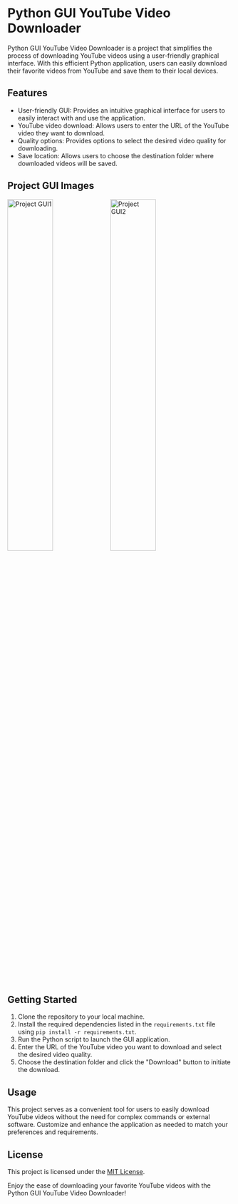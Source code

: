 # Python GUI YouTube Video Downloader

Python GUI YouTube Video Downloader is a project that simplifies the process of downloading YouTube videos using a user-friendly graphical interface. With this efficient Python application, users can easily download their favorite videos from YouTube and save them to their local devices.

## Features

- User-friendly GUI: Provides an intuitive graphical interface for users to easily interact with and use the application.
- YouTube video download: Allows users to enter the URL of the YouTube video they want to download.
- Quality options: Provides options to select the desired video quality for downloading.
- Save location: Allows users to choose the destination folder where downloaded videos will be saved.

## Project GUI Images

<img src="https://github.com/akgaur12/YouTube_Video_Downloader/assets/134853842/2438dc72-911a-4954-9857-b94b2b8fac41" alt="Project GUI1" width="45%">

<img src="https://github.com/akgaur12/YouTube_Video_Downloader/assets/134853842/10fbeb85-0386-4d32-ace5-6eb0167d9d6e" alt="Project GUI2" width="45%">

## Getting Started

1. Clone the repository to your local machine.
2. Install the required dependencies listed in the `requirements.txt` file using `pip install -r requirements.txt`.
3. Run the Python script to launch the GUI application.
4. Enter the URL of the YouTube video you want to download and select the desired video quality.
5. Choose the destination folder and click the "Download" button to initiate the download.

## Usage

This project serves as a convenient tool for users to easily download YouTube videos without the need for complex commands or external software. Customize and enhance the application as needed to match your preferences and requirements.

## License

This project is licensed under the [MIT License](LICENSE).

Enjoy the ease of downloading your favorite YouTube videos with the Python GUI YouTube Video Downloader!





